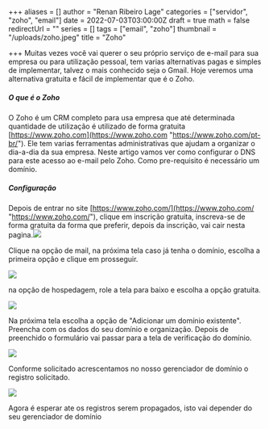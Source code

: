 +++
aliases = []
author = "Renan Ribeiro Lage"
categories = ["servidor", "zoho", "email"]
date = 2022-07-03T03:00:00Z
draft = true
math = false
redirectUrl = ""
series = []
tags = ["email", "zoho"]
thumbnail = "/uploads/zoho.jpeg"
title = "Zoho"

+++
Muitas vezes você vai querer o seu próprio serviço de e-mail para sua empresa ou para utilização pessoal, tem varias alternativas pagas e simples de implementar, talvez o mais conhecido seja o Gmail. Hoje veremos uma alternativa gratuita e fácil de implementar que é o Zoho.

##### O que é o Zoho

O Zoho é um CRM completo para usa empresa que até determinada quantidade de utilização é utilizado de forma gratuita [https://www.zoho.com](https://www.zoho.com "https://www.zoho.com/pt-br/"). Ele tem varias ferramentas administrativas que ajudam a organizar o dia-a-dia da sua empresa. Neste artigo vamos ver como configurar o DNS para este acesso ao e-mail pelo Zoho. Como pre-requisito é necessário um domínio.

##### Configuração

Depois de entrar no site [https://www.zoho.com/](https://www.zoho.com/ "https://www.zoho.com/"), clique em inscrição gratuita, inscreva-se de forma gratuita da forma que preferir, depois da inscrição, vai cair nesta pagina.![](/uploads/zoho.png)

Clique na opção de mail, na próxima tela caso já tenha o domínio, escolha a primeira opção e clique em prosseguir.

![](/uploads/dominio-zoho.png)

na opção de hospedagem, role a tela para baixo e escolha a opção gratuita.

![](/uploads/zohoplanofree.png)

Na próxima tela escolha a opção de "Adicionar um domínio existente". Preencha com os dados do seu domínio e organização. Depois de preenchido o formulário vai passar para a tela de verificação do domínio.

![](/uploads/configurandodominio.png)

Conforme solicitado acrescentamos no nosso gerenciador de domínio o registro solicitado.

![](/uploads/txtverificacao.png)

Agora é esperar ate os registros serem propagados, isto vai depender do seu gerenciador de domínio